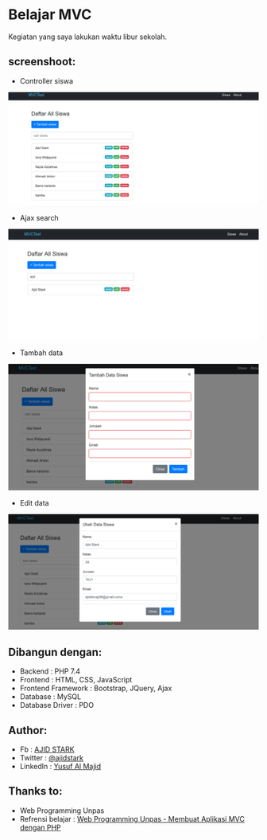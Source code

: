 # Belajar MVC

Kegiatan yang saya lakukan waktu libur sekolah.


## screenshoot:

- Controller siswa

![](public/img/ss.png)

- Ajax search

![](public/img/ss2.png)

- Tambah data

![](public/img/ss4.png)

- Edit data

![](public/img/ss5.png)





## Dibangun dengan:
- Backend : PHP 7.4
- Frontend : HTML, CSS, JavaScript
- Frontend Framework : Bootstrap, JQuery, Ajax
- Database : MySQL
- Database Driver : PDO

## Author:

- Fb : [AJID STARK](https://fb.me/ajidstark)
- Twitter : [@ajidstark](https://twitter.com/ajidstark)
- LinkedIn : [Yusuf Al Majid](https://www.linkedin.com/in/yusuf-al-majid/)


## Thanks to:

- Web Programming Unpas
- Refrensi belajar  : [Web Programming Unpas - Membuat Aplikasi MVC dengan PHP](https://www.youtube.com/playlist?list=PLFIM0718LjIVEh_d-h5wAjsdv2W4SAtkx)
